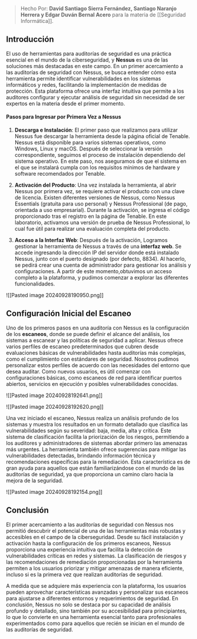 > Hecho Por: **David Santiago Sierra Fernández, Santiago Naranjo Herrera y Edgar Duván Bernal Acero** para la materia de [[Seguridad Informática]].

## Introducción

El uso de herramientas para auditorías de seguridad es una práctica esencial en el mundo de la ciberseguridad, y **Nessus** es una de las soluciones más destacadas en este campo. En un primer acercamiento a las auditorías de seguridad con Nessus, se busca entender cómo esta herramienta permite identificar vulnerabilidades en los sistemas informáticos y redes, facilitando la implementación de medidas de protección. Esta plataforma ofrece una interfaz intuitiva que permite a los auditores configurar y ejecutar análisis de seguridad sin necesidad de ser expertos en la materia desde el primer momento.

#### Pasos para Ingresar por Primera Vez a Nessus

1. **Descarga e Instalación**: El primer paso que realizamos para utilizar Nessus fue descargar la herramienta desde la página oficial de Tenable. Nessus está disponible para varios sistemas operativos, como Windows, Linux y macOS. Después de seleccionar la versión correspondiente, seguimos el proceso de instalación dependiendo del sistema operativo. En este paso, nos aseguramos de que el sistema en el que se instalará cumpla con los requisitos mínimos de hardware y software recomendados por Tenable.
    
2. **Activación del Producto**: Una vez instalada la herramienta, al abrir Nessus por primera vez, se requiere activar el producto con una clave de licencia. Existen diferentes versiones de Nessus, como Nessus Essentials (gratuita para uso personal) y Nessus Professional (de pago, orientada a uso empresarial). Durante la activación, se ingresa el código proporcionado tras el registro en la página de Tenable. En este laboratorio, activamos una versión de prueba de Nessus Professional, lo cual fue útil para realizar una evaluación completa del producto.
    
3. **Acceso a la Interfaz Web**: Después de la activación, Logramos gestionar la herramienta de Nessus a través de una **interfaz web**. Se accede ingresando la dirección IP del servidor donde está instalado Nessus, junto con el puerto designado (por defecto, 8834). Al hacerlo, se pedirá crear una cuenta de administrador para gestionar los análisis y configuraciones. A partir de este momento,obtuvimos un acceso completo a la plataforma, y pudimos comenzar a explorar las diferentes funcionalidades.

![[Pasted image 20240928190950.png]]

## Configuración Inicial del Escaneo
Uno de los primeros pasos en una auditoría con Nessus es la configuración de los **escaneos**, donde se puede definir el alcance del análisis, los sistemas a escanear y las políticas de seguridad a aplicar. Nessus ofrece varios perfiles de escaneo predeterminados que cubren desde evaluaciones básicas de vulnerabilidades hasta auditorías más complejas, como el cumplimiento con estándares de seguridad. Nosotros pudimos personalizar estos perfiles de acuerdo con las necesidades del entorno que desea auditar. Como nuevos usuarios, es útil comenzar con configuraciones básicas, como escaneos de red para identificar puertos abiertos, servicios en ejecución y posibles vulnerabilidades conocidas.

![[Pasted image 20240928192641.png]]

![[Pasted image 20240928192620.png]]

Una vez iniciado el escaneo, Nessus realiza un análisis profundo de los sistemas y muestra los resultados en un formato detallado que clasifica las vulnerabilidades según su severidad: baja, media, alta y crítica. Este sistema de clasificación facilita la priorización de los riesgos, permitiendo a los auditores y administradores de sistemas abordar primero las amenazas más urgentes. La herramienta también ofrece sugerencias para mitigar las vulnerabilidades detectadas, brindando información técnica y recomendaciones específicas para la remediación. Esta característica es de gran ayuda para aquellos que están familiarizándose con el mundo de las auditorías de seguridad, ya que proporciona un camino claro hacia la mejora de la seguridad.

![[Pasted image 20240928192154.png]]

## Conclusión
El primer acercamiento a las auditorías de seguridad con Nessus nos permitió descubrir el potencial de una de las herramientas más robustas y accesibles en el campo de la ciberseguridad. Desde su fácil instalación y activación hasta la configuración de los primeros escaneos, Nessus proporciona una experiencia intuitiva que facilita la detección de vulnerabilidades críticas en redes y sistemas. La clasificación de riesgos y las recomendaciones de remediación proporcionadas por la herramienta permiten a los usuarios priorizar y mitigar amenazas de manera eficiente, incluso si es la primera vez que realizan auditorías de seguridad.

A medida que se adquiere más experiencia con la plataforma, los usuarios pueden aprovechar características avanzadas y personalizar sus escaneos para ajustarse a diferentes entornos y requerimientos de seguridad. En conclusión, Nessus no solo se destaca por su capacidad de análisis profundo y detallado, sino también por su accesibilidad para principiantes, lo que lo convierte en una herramienta esencial tanto para profesionales experimentados como para aquellos que recién se inician en el mundo de las auditorías de seguridad.